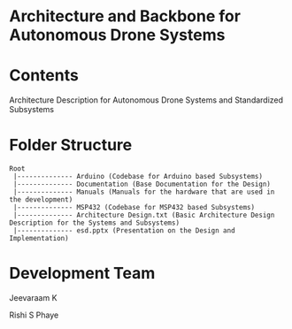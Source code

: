 # Architecture and Backbone for Autonomous Drone Systems

# Contents
Architecture Description for Autonomous Drone Systems and Standardized Subsystems

# Folder Structure

```
Root
 |-------------- Arduino (Codebase for Arduino based Subsystems)
 |-------------- Documentation (Base Documentation for the Design)
 |-------------- Manuals (Manuals for the hardware that are used in the development)
 |-------------- MSP432 (Codebase for MSP432 based Subsystems)
 |-------------- Architecture Design.txt (Basic Architecture Design Description for the Systems and Subsystems)
 |-------------- esd.pptx (Presentation on the Design and Implementation)
```

# Development Team

Jeevaraam K 

Rishi S Phaye
